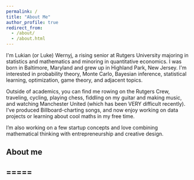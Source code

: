 ```yaml
---
permalink: /
title: "About Me"
author_profile: true
redirect_from: 
  - /about/
  - /about.html
---
```


I'm Lukian (or Luke) Wernyj, a rising senior at Rutgers University majoring in statistics and mathematics and minoring in quantitative economics. I was born in Baltimore, Maryland and grew up in Highland Park, New Jersey. I'm interested in probability theory, Monte Carlo, Bayesian inference, statistical learning, optimization, game theory, and adjacent topics.

Outside of academics, you can find me rowing on the Rutgers Crew, traveling, cycling, playing chess, fiddling on my guitar and making music, and watching Manchester United (which has been VERY difficult recently). I’ve produced Billboard-charting songs, and now enjoy working on data projects or learning about cool maths in my free time.

I’m also working on a few startup concepts and love combining mathematical thinking with entrepreneurship and creative design.

## About me
## =====
